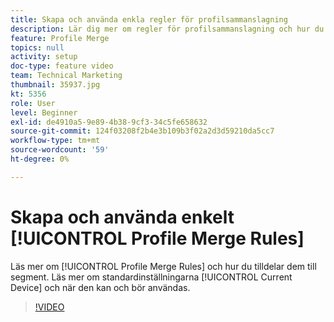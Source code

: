```yaml
---
title: Skapa och använda enkla regler för profilsammanslagning
description: Lär dig mer om regler för profilsammanslagning och hur du tilldelar dem till segment. Lär dig mer om standardprofilen"Aktuell enhet" och när den kan/bör användas.
feature: Profile Merge
topics: null
activity: setup
doc-type: feature video
team: Technical Marketing
thumbnail: 35937.jpg
kt: 5356
role: User
level: Beginner
exl-id: de4910a5-9e89-4b38-9cf3-34c5fe658632
source-git-commit: 124f03208f2b4e3b109b3f02a2d3d59210da5cc7
workflow-type: tm+mt
source-wordcount: '59'
ht-degree: 0%

---
```


# Skapa och använda enkelt [!UICONTROL Profile Merge Rules]

Läs mer om [!UICONTROL Profile Merge Rules] och hur du tilldelar dem till segment. Läs mer om standardinställningarna [!UICONTROL Current Device] och när den kan och bör användas.

>[!VIDEO](https://video.tv.adobe.com/v/35937/?quality=12&learn=on)
